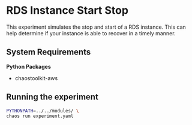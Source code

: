 # RDS Instance Start Stop

This experiment simulates the stop and start of a RDS instance. This can help determine if your instance is able to recover in a timely manner.

## System Requirements

**Python Packages**

* chaostoolkit-aws

## Running the experiment

```bash
PYTHONPATH=../../modules/ \
chaos run experiment.yaml
```

